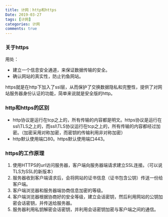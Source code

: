 ```yaml
---
title: 计网：http和https
Date: 2019-03-27
tags: [计网]
categories: 计网
comments: true
---
```


### 关于https
用处：
- 建立一个信息安全通道，来保证数据传输的安全。
- 确认网站的真实性，防止钓鱼网站。

https就是在http下加入了ssl层，从而保护了交换数据隐私和完整性，提供了对网站服务器身份认证的功能，简单来说就是安全版的http。

### http和https的区别
- http协议是运行在tcp之上的，所有传输的内容都是明文。https协议是运行在ssl\TLS之上的，而ssl\TLS协议运行在tcp之上的，所有传输的内容都经过加密。（加密采用对称加密，而密钥的传输利用非对称加密）
- http默认使用端口80。https默认使用端口443。

### https的工作原理
1. 使用HTTPS的url访问服务器，客户端向服务器端请求建立SSL连接。（可以说TLS为SSL的新版本）
2. 服务器收到客户端请求后，会将网站的证书信息（证书包含公钥）传送一份给客户端。
3. 客户端浏览器和服务器端协商信息加密的等级。
4. 客户端浏览器根据协商好的安全等级，建立会话密钥，然后利用网站的公钥加密会话密钥，并传送给服务器。
5. 服务器利用私钥解密会话密钥，并利用会话密钥加密与客户端之间的通信。